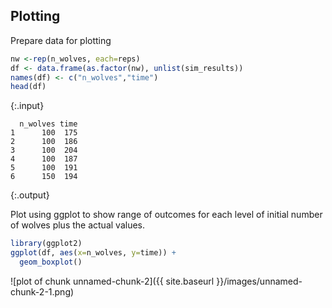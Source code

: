 ---
---

## Plotting

Prepare data for plotting 


~~~r
nw <-rep(n_wolves, each=reps)
df <- data.frame(as.factor(nw), unlist(sim_results))
names(df) <- c("n_wolves","time")
head(df)
~~~
{:.input}
~~~
  n_wolves time
1      100  175
2      100  186
3      100  204
4      100  187
5      100  191
6      150  194
~~~
{:.output}

Plot using ggplot to show range of outcomes for each level of initial number of wolves plus the actual values. 


~~~r
library(ggplot2)
ggplot(df, aes(x=n_wolves, y=time)) + 
  geom_boxplot()
~~~

![plot of chunk unnamed-chunk-2]({{ site.baseurl }}/images/unnamed-chunk-2-1.png)

